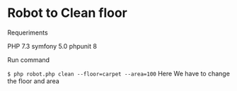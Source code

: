 # Robot to Clean floor

Requeriments

PHP 7.3
symfony 5.0
phpunit 8

Run command 

`$ php robot.php clean --floor=carpet --area=100`
Here We have to change the floor and area
